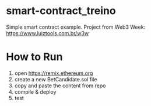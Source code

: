 # smart-contract_treino
Simple smart contract example. Project from Web3 Week: https://www.luiztools.com.br/w3w

# How to Run
1. open https://remix.ethereum.org
2. create a new BetCandidate.sol file
3. copy and paste the content from repo
4. compile & deploy
5. test
